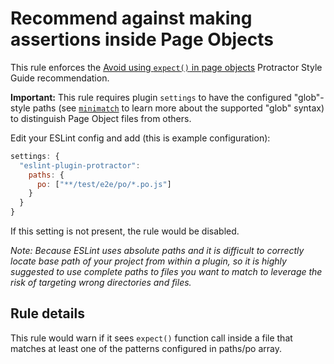 # Recommend against making assertions inside Page Objects

This rule enforces the [Avoid using `expect()` in page objects](https://github.com/angular/protractor/blob/master/docs/style-guide.md#avoid-using-expect-in-page-objects) Protractor Style Guide recommendation.

**Important:** This rule requires plugin `settings` to have the configured "glob"-style paths (see [`minimatch`](https://github.com/isaacs/minimatch) to learn more about the supported "glob" syntax) to distinguish Page Object files from others. 

Edit your ESLint config and add (this is example configuration):

```js
settings: {
  "eslint-plugin-protractor":
    paths: {
      po: ["**/test/e2e/po/*.po.js"]
    }
  }
}
```

If this setting is not present, the rule would be disabled.

*Note: Because ESLint uses absolute paths and it is difficult to correctly locate base path of your project from within a plugin, so it is highly suggested to use complete paths to files you want to match to leverage the risk of targeting wrong directories and files.*

## Rule details

This rule would warn if it sees `expect()` function call inside a file that matches at least one of the patterns configured in paths/po array.
